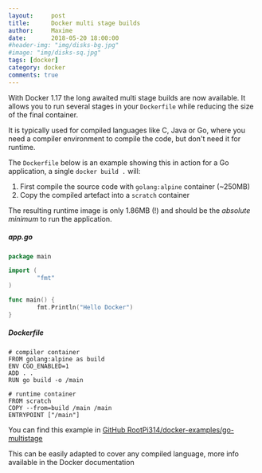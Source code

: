 ```yaml
---
layout:     post
title:      Docker multi stage builds
author:     Maxime
date:       2018-05-20 18:00:00
#header-img: "img/disks-bg.jpg"
#image: "img/disks-sq.jpg"
tags: [docker]
category: docker
comments: true
---
```


With Docker 1.17 the long awaited multi stage builds are now available. It allows you to run several stages in your `Dockerfile` while reducing the size of the final container.

It is typically used for compiled languages like C, Java or Go, where you need a compiler environment to compile the code, but don't need it for runtime.

The `Dockerfile` below is an example showing this in action for a Go application, a single `docker build .` will:
1. First compile the source code with `golang:alpine` container (~250MB)
2. Copy the compiled artefact into a `scratch` container

The resulting runtime image is only 1.86MB (!) and should be the *absolute minimum* to run the application.

##### app.go
```go
package main

import (
        "fmt"
)

func main() {
        fmt.Println("Hello Docker")
}
```
##### Dockerfile
```
# compiler container
FROM golang:alpine as build
ENV CGO_ENABLED=1
ADD . .
RUN go build -o /main

# runtime container
FROM scratch
COPY --from=build /main /main
ENTRYPOINT ["/main"]
```

You can find this example in [GitHub RootPi314/docker-examples/go-multistage](https://github.com/RootPi314/docker-examples/tree/master/go-multistage)

This can be easily adapted to cover any compiled language, more info available in the Docker documentation
